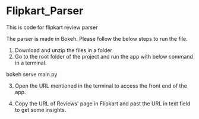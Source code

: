 # Flipkart_Parser
This is code for flipkart review parser

The parser is made in Bokeh. Please follow the below steps to run the file.

1. Download and unzip the files in a folder
2. Go to the root folder of the project and run the app with below command in a terminal.

bokeh serve main.py

3. Open the URL mentioned in the terminal to access the front end of the app.

4. Copy the URL of Reviews' page in Flipkart and past the URL in text field to get some insights.

